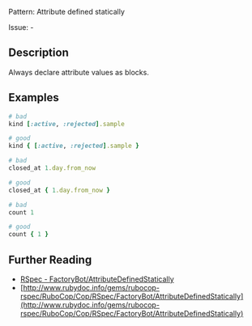 Pattern: Attribute defined statically

Issue: -

## Description

Always declare attribute values as blocks.

## Examples

```ruby
# bad
kind [:active, :rejected].sample

# good
kind { [:active, :rejected].sample }

# bad
closed_at 1.day.from_now

# good
closed_at { 1.day.from_now }

# bad
count 1

# good
count { 1 }
```

## Further Reading

* [RSpec - FactoryBot/AttributeDefinedStatically](https://docs.rubocop.org/rubocop-rspec/cops_rspec_factorybot.html#rspecfactorybot/attributedefinedstatically)
* [http://www.rubydoc.info/gems/rubocop-rspec/RuboCop/Cop/RSpec/FactoryBot/AttributeDefinedStatically](http://www.rubydoc.info/gems/rubocop-rspec/RuboCop/Cop/RSpec/FactoryBot/AttributeDefinedStatically)
